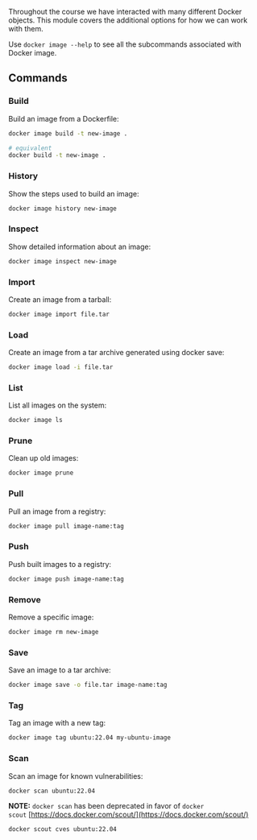 Throughout the course we have interacted with many different Docker objects. This module covers the additional options for how we can work with them.

Use `docker image --help` to see all the subcommands associated with Docker image.

## Commands

### Build

Build an image from a Dockerfile:

```bash
docker image build -t new-image .

# equivalent
docker build -t new-image .
```

### History

Show the steps used to build an image:

```bash
docker image history new-image
```

### Inspect

Show detailed information about an image:

```bash
docker image inspect new-image
```

### Import
Create an image from a tarball:

```bash
docker image import file.tar
```

### Load

Create an image from a tar archive generated using docker save:

```bash
docker image load -i file.tar
```

### List

List all images on the system:

```bash
docker image ls
```

### Prune

Clean up old images:

```bash
docker image prune
```

### Pull

Pull an image from a registry:

```bash
docker image pull image-name:tag
```

### Push

Push built images to a registry:

```bash
docker image push image-name:tag
```

### Remove

Remove a specific image:

```bash
docker image rm new-image
```

### Save

Save an image to a tar archive:

```bash
docker image save -o file.tar image-name:tag
```

### Tag

Tag an image with a new tag:

```bash
docker image tag ubuntu:22.04 my-ubuntu-image
```

### Scan

Scan an image for known vulnerabilities:

```bash
docker scan ubuntu:22.04
```

**NOTE:** `docker scan` has been deprecated in favor of `docker scout` [https://docs.docker.com/scout/](https://docs.docker.com/scout/)

```
docker scout cves ubuntu:22.04
```
